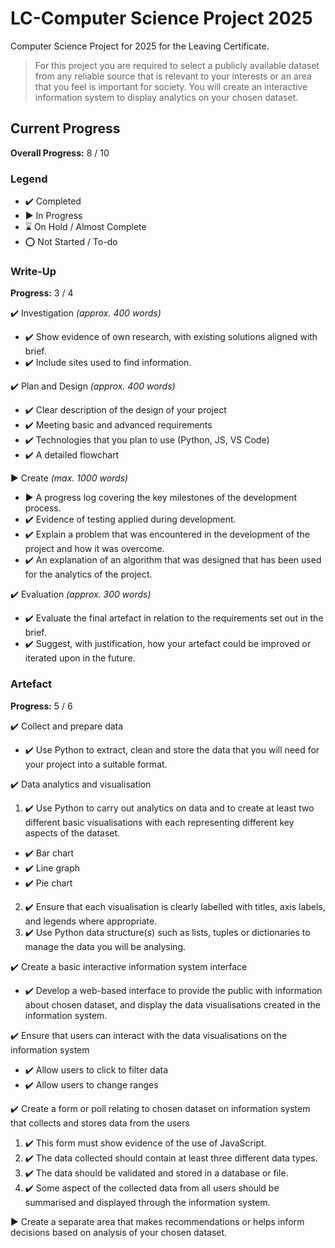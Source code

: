 # LC-Computer Science Project 2025
Computer Science Project for 2025 for the Leaving Certificate.

> For this project you are required to select a publicly available dataset from any reliable source that is relevant to your interests or an area that you feel is important for society. You will create an interactive information system to display analytics on your chosen dataset.

## Current Progress

**Overall Progress:** 8 / 10

### Legend
- ✔️ Completed
- ▶  In Progress
- ⌛ On Hold / Almost Complete
- ⭕ Not Started / To-do

### Write-Up

**Progress:** 3 / 4

✔️ Investigation *(approx. 400 words)*
- ✔️ Show evidence of own research, with existing solutions aligned with brief.
- ✔️ Include sites used to find information.

✔️ Plan and Design *(approx. 400 words)*
- ✔️ Clear description of the design of your project
- ✔️ Meeting basic and advanced requirements
- ✔️ Technologies that you plan to use (Python, JS, VS Code)
- ✔️ A detailed flowchart

▶ Create *(max. 1000 words)*
- ▶ A progress log covering the key milestones of the development process.
- ✔️ Evidence of testing applied during development.
- ✔️ Explain a problem that was encountered in the development of the project and how it was overcome.
- ✔️ An explanation of an algorithm that was designed that has been used for the analytics of the project.

✔️ Evaluation *(approx. 300 words)*
- ✔️ Evaluate the final artefact in relation to the requirements set out in the brief.
- ✔️ Suggest, with justification, how your artefact could be improved or iterated upon in the future.

### Artefact

**Progress:** 5 / 6

✔️ Collect and prepare data
- ✔️ Use Python to extract, clean and store the data that you will need for your project into a suitable format.

✔️ Data analytics and visualisation 
1. ✔️ Use Python to carry out analytics on data and to create at least two different basic visualisations with each representing different key aspects of the dataset.
- ✔️ Bar chart
- ✔️ Line graph
- ✔️ Pie chart

2. ✔️ Ensure that each visualisation is clearly labelled with titles, axis labels, and legends where appropriate.
3. ✔️ Use Python data structure(s) such as lists, tuples or dictionaries to manage the data you will be analysing. 

✔️ Create a basic interactive information system interface
- ✔️ Develop a web-based interface to provide the public with information about chosen dataset, and display the data visualisations created in the information system. 

✔️ Ensure that users can interact with the data visualisations on the information system 

- ✔️ Allow users to click to filter data
- ✔️ Allow users to change ranges

✔️ Create a form or poll relating to chosen dataset on information system that collects and stores data from the users

1. ✔️ This form must show evidence of the use of JavaScript.
2. ✔️ The data collected should contain at least three different data types.
3. ✔️ The data should be validated and stored in a database or file. 
4. ✔️ Some aspect of the collected data from all users should be summarised and displayed through the information system. 

▶ Create a separate area that makes recommendations or helps inform decisions based on analysis of your chosen dataset.